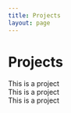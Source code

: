 ```yaml
---
title: Projects
layout: page
---
```

# Projects
<html>
<head>
<style>
.container {
  position: relative;
}

.image {
  display: block;
  width: 100%;
  height: auto;
}

.overlay {
  position: absolute;
  top: 0;
  bottom: 0;
  left: 0;
  right: 0;
  height: 100%;
  width: 100%;
  opacity: 0;
  transition: .5s ease;
  background-color: #4B0082;
}

.container:hover .overlay {
  opacity: 0.8;
}

.text {
  color: white;
  font-size: 20px;
  position: absolute;
  top: 50%;
  left: 50%;
  transform: translate(-50%, -50%);
  -ms-transform: translate(-50%, -50%);
}
</style>
</head>
<body>

<div class = "img_row">
	<div class="container">
		<img class="col one" src="https://is3-ssl.mzstatic.com/image/thumb/Purple3/v4/27/f1/66/27f16680-aa08-b81a-8a4b-6648cfbc5dc9/source/256x256bb.jpg" alt="" title="example image"/>
		<div class="overlay">
    		<div class="text">This is a project</div>
  		</div>
	</div>
	<div class="container">
	<img class="col one" src="https://is3-ssl.mzstatic.com/image/thumb/Purple62/v4/58/6c/a7/586ca79c-7f7f-1bd6-d24a-b44e0f6f2de5/source/256x256bb.jpg" alt="" title="example image"/>
		<div class="overlay">
    		<div class="text">This is a project</div>
  		</div>
	</div>
	<div class="container">
	<img class="col one" src="https://is3-ssl.mzstatic.com/image/thumb/Purple3/v4/27/f1/66/27f16680-aa08-b81a-8a4b-6648cfbc5dc9/source/256x256bb.jpg" alt="" title="example image"/>
		<div class="overlay">
    		<div class="text">This is a project</div>
  		</div>
	</div>
</div>

<div class="img_row">
	<img class="col two" src="https://is3-ssl.mzstatic.com/image/thumb/Purple3/v4/27/f1/66/27f16680-aa08-b81a-8a4b-6648cfbc5dc9/source/256x256bb.jpg" alt="" title="example image"/>
	<img class="col two" src="https://is3-ssl.mzstatic.com/image/thumb/Purple62/v4/58/6c/a7/586ca79c-7f7f-1bd6-d24a-b44e0f6f2de5/source/256x256bb.jpg" alt="" title="example image"/>
	<img class="col two" src="https://is3-ssl.mzstatic.com/image/thumb/Purple3/v4/27/f1/66/27f16680-aa08-b81a-8a4b-6648cfbc5dc9/source/256x256bb.jpg" alt="" title="example image"/>
</div>

</body>
</html>


